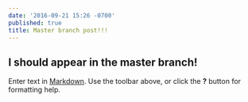 ```yaml
---
date: '2016-09-21 15:26 -0700'
published: true
title: Master branch post!!!
---
```

## I should appear in the master branch!

Enter text in [Markdown](http://daringfireball.net/projects/markdown/). Use the toolbar above, or click the **?** button for formatting help.

